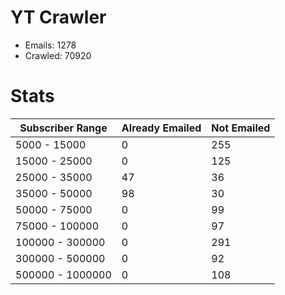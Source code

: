 # YT Crawler
- Emails: 1278
- Crawled: 70920

# Stats
| Subscriber Range  | Already Emailed | Not Emailed |
|-------|-------|-------|
| 5000 - 15000 | 0 | 255 |
| 15000 - 25000 | 0 | 125 |
| 25000 - 35000 | 47 | 36 |
| 35000 - 50000 | 98 | 30 |
| 50000 - 75000 | 0 | 99 |
| 75000 - 100000 | 0 | 97 |
| 100000 - 300000 | 0 | 291 |
| 300000 - 500000 | 0 | 92 |
| 500000 - 1000000 | 0 | 108 |
